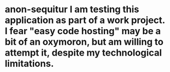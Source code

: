 # anon-sequitur I am testing this application as part of a work project. I fear "easy code hosting" may be a bit of an oxymoron, but am willing to attempt it, despite my technological limitations.
